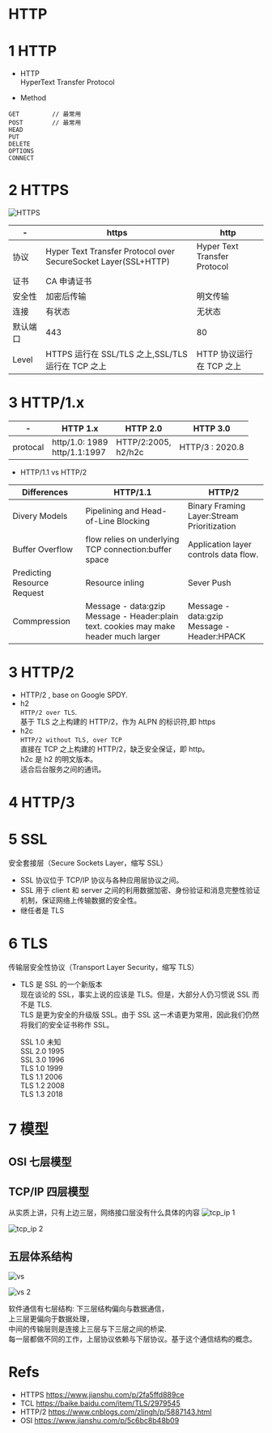 # HTTP

# 1 HTTP

- HTTP  
  HyperText Transfer Protocol

- Method

```
GET         // 最常用
POST        // 最常用
HEAD
PUT
DELETE
OPTIONS
CONNECT
```

# 2 HTTPS

![HTTPS](https://ooo.0o0.ooo/2016/09/08/57d0d32b664c0.png)

| -        | https                                                          | http                         |
| -------- | -------------------------------------------------------------- | ---------------------------- |
| 协议     | Hyper Text Transfer Protocol over SecureSocket Layer(SSL+HTTP) | Hyper Text Transfer Protocol |
| 证书     | CA 申请证书                                                    |
| 安全性   | 加密后传输                                                     | 明文传输                     |
| 连接     | 有状态                                                         | 无状态                       |
| 默认端口 | 443                                                            | 80                           |
| Level    | HTTPS 运行在 SSL/TLS 之上,SSL/TLS 运行在 TCP 之上              | HTTP 协议运行在 TCP 之上     |

# 3 HTTP/1.x

| -        | HTTP 1.x                          | HTTP 2.0                 | HTTP 3.0        |
| -------- | --------------------------------- | ------------------------ | --------------- |
| protocal | http/1.0: 1989 <br/>http/1.1:1997 | HTTP/2:2005, <br/>h2/h2c | HTTP/3 : 2020.8 |

- HTTP/1.1 vs HTTP/2

| Differences                 | HTTP/1.1                                                                                 | HTTP/2                                         |
| --------------------------- | ---------------------------------------------------------------------------------------- | ---------------------------------------------- |
| Divery Models               | Pipelining and Head-of-Line Blocking                                                     | Binary Framing Layer:Stream Prioritization     |
| Buffer Overflow             | flow relies on underlying TCP connection:buffer space                                    | Application layer controls data flow.          |
| Predicting Resource Request | Resource inling                                                                          | Sever Push                                     |
| Commpression                | Message - data:gzip<br/>Message - Header:plain text. cookies may make header much larger | Message - data:gzip<br/>Message - Header:HPACK |

# 3 HTTP/2

- HTTP/2 , base on Google SPDY.
- h2  
  `HTTP/2 over TLS`.  
  基于 TLS 之上构建的 HTTP/2，作为 ALPN 的标识符,即 https
- h2c  
  `HTTP/2 without TLS, over TCP`  
   直接在 TCP 之上构建的 HTTP/2，缺乏安全保证，即 http。  
   h2c 是 h2 的明文版本。  
  适合后台服务之间的通讯。

# 4 HTTP/3

# 5 SSL

安全套接层（Secure Sockets Layer，缩写 SSL）

- SSL 协议位于 TCP/IP 协议与各种应用层协议之间。
- SSL 用于 client 和 server 之间的利用数据加密、身份验证和消息完整性验证机制，保证网络上传输数据的安全性。
- 继任者是 TLS

# 6 TLS

传输层安全性协议（Transport Layer Security，缩写 TLS）

- TLS 是 SSL 的一个新版本  
  现在谈论的 SSL，事实上说的应该是 TLS。但是，大部分人仍习惯说 SSL 而不是 TLS.  
  TLS 是更为安全的升级版 SSL。由于 SSL 这一术语更为常用，因此我们仍然将我们的安全证书称作 SSL。

  SSL 1.0 未知  
   SSL 2.0 1995  
   SSL 3.0 1996  
   TLS 1.0 1999  
   TLS 1.1 2006  
   TLS 1.2 2008  
   TLS 1.3 2018

# 7 模型

## OSI 七层模型

## TCP/IP 四层模型

从实质上讲，只有上边三层，网络接口层没有什么具体的内容
![tcp_ip 1](https://upload-images.jianshu.io/upload_images/2537311-7d312d486baaa07c.png)

![tcp_ip 2](https://upload-images.jianshu.io/upload_images/2537311-fdf87516e9d471f9.png)

## 五层体系结构

![vs](https://upload-images.jianshu.io/upload_images/2537311-58b3a7677d02db6e.png)

![vs 2](https://upload-images.jianshu.io/upload_images/2537311-b22ceca55652e141.png)

软件通信有七层结构:
下三层结构偏向与数据通信，  
上三层更偏向于数据处理，  
中间的传输层则是连接上三层与下三层之间的桥梁.  
每一层都做不同的工作，上层协议依赖与下层协议。基于这个通信结构的概念。

# Refs

- HTTPS https://www.jianshu.com/p/2fa5ffd889ce
- TCL https://baike.baidu.com/item/TLS/2979545
- HTTP/2 https://www.cnblogs.com/zlingh/p/5887143.html
- OSI https://www.jianshu.com/p/5c6bc8b48b09
